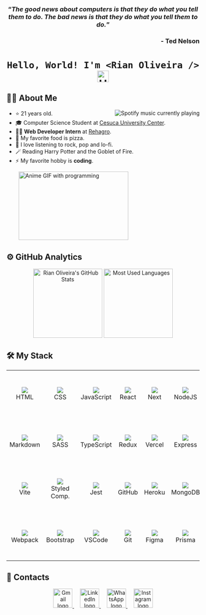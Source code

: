 <div align="center">
  <h3>
    <q><i>The good news about computers is that they do what you tell them to do. The bad news is that they do what you tell them to do.</i></q>
  </h3>
</div>

<div align="right">
  <h3>- Ted Nelson</h3>
</div>

<h1 align="center">
  <span><code>Hello, World! I'm &#60;Rian Oliveira /&#62;</code></span>
  <img src="https://raw.githubusercontent.com/kaueMarques/kaueMarques/master/hi.gif" alt="Hand greeting gif" width="30" />
</h1>

## 🙋‍♂️ About Me

<a href="https://github.com/kittinan/spotify-github-profile">
  <img align="right" src="https://spotify-github-profile.vercel.app/api/view?uid=riandias2016&cover_image=true&theme=default&bar_color_cover=true" alt="Spotify music currently playing" />
</a>

<ul>
  <li>⭐ 21 years old.</li>
  <li>🎓 Computer Science Student at <a href="https://www.cesuca.edu.br/" rel="external">Cesuca University Center</a>.</li>
  <li>👨‍💻 <strong>Web Developer Intern</strong> at <a href="https://www.linkedin.com/school/rehagro/">Rehagro</a>.</li>
  <li>🍕 My favorite food is pizza.</li>
  <li>🎵 I love listening to rock, pop and lo-fi.</li>
  <li>🪄 Reading Harry Potter and the Goblet of Fire.</li>
  <li>⚡ My favorite hobby is <strong>coding</strong>.</li>
</ul>

&nbsp;&nbsp;&nbsp;&nbsp;&nbsp;&nbsp;&nbsp;&nbsp;<img alt="Anime GIF with programming" height="178" src="https://64.media.tumblr.com/ba8c705edd2bed0a28d9458811155d69/tumblr_onxkyoloha1w05w8zo1_500.gifv" width="286" />

## ⚙️ GitHub Analytics

<div align="center">
  <img alt="Rian Oliveira's GitHub Stats" height="180em" src="https://github-readme-stats.vercel.app/api?username=riandeoliveira&theme=github_dark&show_icons=true&border_color=4c8eda&bg_color=111113&border_radius=10&include_all_commits=true" />
  <img alt="Most Used Languages" height="180em" src="https://github-readme-stats.vercel.app/api/top-langs/?username=riandeoliveira&layout=compact&theme=github_dark&hide=html&langs_count=6&border_color=4c8eda&bg_color=111113&border_radius=10" />
</div>

## 🛠 My Stack

<table align="center">
  <tbody>
    <tr>
      <td align="center" width="124" height="124">
        <img src="https://skillicons.dev/icons?i=html" />
        <br>
        <span>HTML</span>
      </td>
      <td align="center" width="124" height="124">
        <img src="https://skillicons.dev/icons?i=css" />
        <br>
        <span>CSS</span>
      </td>
      <td align="center" width="124" height="124">
        <img src="https://skillicons.dev/icons?i=js" />
        <br>
        <span>JavaScript</span>
      </td>
      <td align="center" width="124" height="124">
        <img src="https://skillicons.dev/icons?i=react" />
        <br>
        <span>React</span>
      </td>
      <td align="center" width="124" height="124">
        <img src="https://skillicons.dev/icons?i=next" />
        <br>
        <span>Next</span>
      </td>
      <td align="center" width="124" height="124">
        <img src="https://skillicons.dev/icons?i=nodejs" />
        <br>
        <span>NodeJS</span>
      </td>
    </tr>
    <tr>
      <td align="center" width="124" height="124">
        <img src="https://skillicons.dev/icons?i=markdown" />
        <br>
        <span>Markdown</span>
      </td>
      <td align="center" width="124" height="124">
        <img src="https://skillicons.dev/icons?i=sass" />
        <br>
        <span>SASS</span>
      </td>
      <td align="center" width="124" height="124">
        <img src="https://skillicons.dev/icons?i=ts" />
        <br>
        <span>TypeScript</span>
      </td>
      <td align="center" width="124" height="124">
        <img src="https://skillicons.dev/icons?i=redux" />
        <br>
        <span>Redux</span>
      </td>
      <td align="center" width="124" height="124">
        <img src="https://skillicons.dev/icons?i=vercel" />
        <br>
        <span>Vercel</span>
      </td>
      <td align="center" width="124" height="124">
        <img src="https://skillicons.dev/icons?i=express" />
        <br>
        <span>Express</span>
      </td>
    </tr>
    <tr>
      <td align="center" width="124" height="124">
        <img src="https://skillicons.dev/icons?i=vite" />
        <br>
        <span>Vite</span>
      </td>
      <td align="center" width="124" height="124">
        <img src="https://skillicons.dev/icons?i=styledcomponents" />
        <br>
        <span>Styled Comp.</span>
      </td>
      <td align="center" width="124" height="124">
        <img src="https://skillicons.dev/icons?i=jest" />
        <br>
        <span>Jest</span>
      </td>
      <td align="center" width="124" height="124">
        <img src="https://skillicons.dev/icons?i=github" />
        <br>
        <span>GitHub</span>
      </td>
      <td align="center" width="124" height="124">
        <img src="https://skillicons.dev/icons?i=heroku" />
        <br>
        <span>Heroku</span>
      </td>
      <td align="center" width="124" height="124">
        <img src="https://skillicons.dev/icons?i=mongodb" />
        <br>
        <span>MongoDB</span>
      </td>
    </tr>
    <tr>
      <td align="center" width="124" height="124">
        <img src="https://skillicons.dev/icons?i=webpack" />
        <br>
        <span>Webpack</span>
      </td>
      <td align="center" width="124" height="124">
        <img src="https://skillicons.dev/icons?i=bootstrap" />
        <br>
        <span>Bootstrap</span>
      </td>
      <td align="center" width="124" height="124">
        <img src="https://skillicons.dev/icons?i=vscode" />
        <br>
        <span>VSCode</span>
      </td>
      <td align="center" width="124" height="124">
        <img src="https://skillicons.dev/icons?i=git" />
        <br>
        <span>Git</span>
      </td>
      <td align="center" width="124" height="124">
        <img src="https://skillicons.dev/icons?i=figma" />
        <br>
        <span>Figma</span>
      </td>
      <td align="center" width="124" height="124">
        <img src="https://skillicons.dev/icons?i=prisma" />
        <br>
        <span>Prisma</span>
      </td>
    </tr>
  </tbody>
</table>

## 📱 Contacts

<div align="center">
  <a href="mailto:riandiasdeoliveira2001@gmail.com" rel="external" title="Gmail">
    <img alt="Gmail logo" src="https://camo.githubusercontent.com/4a3dd8d10a27c272fd04b2ce8ed1a130606f95ea6a76b5e19ce8b642faa18c27/68747470733a2f2f6564656e742e6769746875622e696f2f537570657254696e7949636f6e732f696d616765732f7376672f676d61696c2e737667" title="Gmail" width="50" />
  </a>
  &nbsp;
  &nbsp;
  <a href="https://www.linkedin.com/in/riandeoliveira/" rel="external" title="LinkedIn">
    <img alt="LinkedIn logo" src="https://camo.githubusercontent.com/c8a9c5b414cd812ad6a97a46c29af67239ddaeae08c41724ff7d945fb4c047e5/68747470733a2f2f6564656e742e6769746875622e696f2f537570657254696e7949636f6e732f696d616765732f7376672f6c696e6b6564696e2e737667" title="LinkedIn" width="50" />
  </a>
  &nbsp;
  &nbsp;
  <a href="https://wa.me/5551991852873" rel="external" title="WhatsApp">
    <img alt="WhatsApp logo" src="https://camo.githubusercontent.com/945d32cdd8d51fe844ca8b2976914ae8786586607aee1cba24d7318e24b30411/68747470733a2f2f6564656e742e6769746875622e696f2f537570657254696e7949636f6e732f696d616765732f7376672f77686174736170702e737667" title="WhatsApp" width="50" />
  </a>
  &nbsp;
  &nbsp;
  <a href="https://www.instagram.com/rian.deoliveira/" rel="external" title="Instagram">
    <img alt="Instagram logo" src="https://camo.githubusercontent.com/c9dacf0f25a1489fdbc6c0d2b41cda58b77fa210a13a886d6f99e027adfbd358/68747470733a2f2f6564656e742e6769746875622e696f2f537570657254696e7949636f6e732f696d616765732f7376672f696e7374616772616d2e737667" title="Instagram" width="50" />
  </a>
</div>
